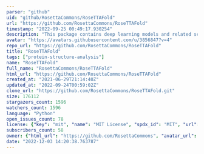 ```yaml
---
parser: "github"
uid: "github/RosettaCommons/RoseTTAFold"
url: "https://github.com/RosettaCommons/RoseTTAFold"
timestamp: "2022-09-25 00:49:17.930254"
description: "This package contains deep learning models and related scripts for RoseTTAFold"
avatar: "https://avatars.githubusercontent.com/u/3856847?v=4"
repo_url: "https://github.com/RosettaCommons/RoseTTAFold"
title: "RoseTTAFold"
tags: ["protein-structure-analysis"]
name: "RoseTTAFold"
full_name: "RosettaCommons/RoseTTAFold"
html_url: "https://github.com/RosettaCommons/RoseTTAFold"
created_at: "2021-06-29T21:14:40Z"
updated_at: "2022-09-24T00:59:02Z"
clone_url: "https://github.com/RosettaCommons/RoseTTAFold.git"
size: 176112
stargazers_count: 1596
watchers_count: 1596
language: "Python"
open_issues_count: 78
license: {"key": "mit", "name": "MIT License", "spdx_id": "MIT", "url": "https://api.github.com/licenses/mit", "node_id": "MDc6TGljZW5zZTEz"}
subscribers_count: 58
owner: {"html_url": "https://github.com/RosettaCommons", "avatar_url": "https://avatars.githubusercontent.com/u/3856847?v=4", "login": "RosettaCommons", "type": "Organization"}
date: "2022-12-03 14:20:38.763787"
---
```

